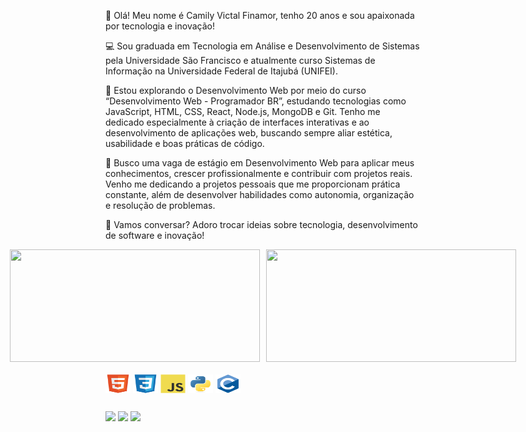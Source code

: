 👋 Olá! Meu nome é Camily Victal Finamor, tenho 20 anos e sou apaixonada por tecnologia e inovação!

💻 Sou graduada em Tecnologia em Análise e Desenvolvimento de Sistemas pela Universidade São Francisco e atualmente curso Sistemas de Informação na Universidade Federal de Itajubá (UNIFEI). 

🚀 Estou explorando o Desenvolvimento Web por meio do curso “Desenvolvimento Web - Programador BR”, estudando tecnologias como JavaScript, HTML, CSS, React, Node.js, MongoDB e Git. Tenho me dedicado especialmente à criação de interfaces interativas e ao desenvolvimento de aplicações web, buscando sempre aliar estética, usabilidade e boas práticas de código.

📌 Busco uma vaga de estágio em Desenvolvimento Web para aplicar meus conhecimentos, crescer profissionalmente e contribuir com projetos reais. Venho me dedicando a projetos pessoais que me proporcionam prática constante, além de desenvolver habilidades como autonomia, organização e resolução de problemas.

🤝 Vamos conversar? Adoro trocar ideias sobre tecnologia, desenvolvimento de software e inovação!

<div style="display: flex; justify-content: center; flex-wrap: nowrap;">
  <a href="https://github.com/Cavicf" style="margin-right: 10px;">
    <img height="180em" width="400" src="https://github-readme-stats.vercel.app/api?username=Cavicf&show_icons=true&theme=darcula&include_all_commits=true&count_private=true"/>
  </a>
  <a href="https://github.com/Cavicf">
    <img height="180em" width="400" src="https://github-readme-stats.vercel.app/api/top-langs/?username=Cavicf&layout=compact&langs_count=7&theme=darcula"/>
  </a>
</div>

<div style="display: inline_block"><br>
  <img align="center" alt="Rafa-Js" height="30" width="40" src="https://raw.githubusercontent.com/devicons/devicon/master/icons/html5/html5-original.svg">
  <img align="center" alt="Rafa-CSS" height="30" width="40" src="https://raw.githubusercontent.com/devicons/devicon/master/icons/css3/css3-original.svg">
  <img align="center" alt="Rafa-CSS" height="30" width="40" src="https://raw.githubusercontent.com/devicons/devicon/master/icons/javascript/javascript-original.svg">
  <img align="center" alt="Rafa-Python" height="30" width="40" src="https://raw.githubusercontent.com/devicons/devicon/master/icons/python/python-original.svg">
  <img align="center" alt="Rafa-Csharp" height="30" width="40" src="https://raw.githubusercontent.com/devicons/devicon/master/icons/c/c-original.svg">
</div>

##

<div> 
  <a href="https://instagram.com/camilyvictalf" target="_blank"><img src="https://img.shields.io/badge/-Instagram-%23E4405F?style=for-the-badge&logo=instagram&logoColor=white" target="_blank"></a>
  <a href="mailto:cavicfina@gmail.com"><img src="https://img.shields.io/badge/Gmail-D14836?style=for-the-badge&logo=gmail&logoColor=white"></a>
  <a href="https://twitter/camyfinamor" target="_blank"><img src="https://img.shields.io/badge/Twitter-1DA1F2?style=for-the-badge&logo=twitter&logoColor=white"></a>
</div>
